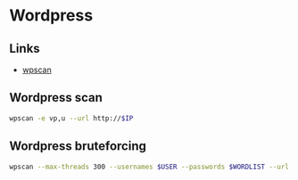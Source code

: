 # Wordpress

## Links

- [wpscan](https://github.com/wpscanteam/wpscan)

## Wordpress scan

```sh
wpscan -e vp,u --url http://$IP
```

## Wordpress bruteforcing

```sh
wpscan --max-threads 300 --usernames $USER --passwords $WORDLIST --url http://$IP/
```
